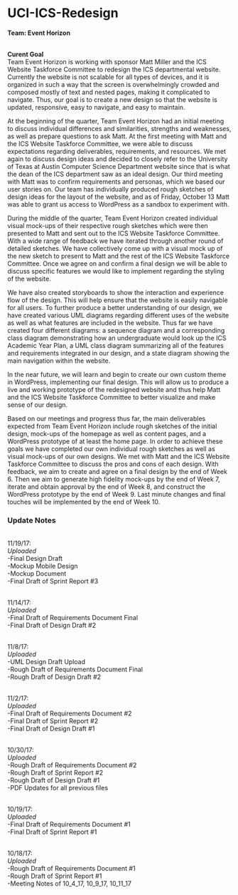 # UCI-ICS-Redesign

**Team: Event Horizon**

<br> **Curent Goal**
<br>Team Event Horizon is working with sponsor Matt Miller and the ICS Website Taskforce Committee to redesign the ICS departmental website. Currently the website is not scalable for all types of devices, and it is organized in such a way that the screen is overwhelmingly crowded and composed mostly of text and nested pages, making it complicated to navigate. Thus, our goal is to create a new design so that the website is updated, responsive, easy to navigate, and easy to maintain.

At the beginning of the quarter, Team Event Horizon had an initial meeting to discuss individual differences and similarities, strengths and weaknesses, as well as prepare questions to ask Matt. At the first meeting with Matt and the ICS Website Taskforce Committee, we were able to discuss expectations regarding deliverables, requirements, and resources. We met again to discuss design ideas and decided to closely refer to the University of Texas at Austin Computer Science Department website since that is what the dean of the ICS department saw as an ideal design. Our third meeting with Matt was to confirm requirements and personas, which we based our user stories on. Our team has individually produced rough sketches of design ideas for the layout of the website, and as of Friday, October 13 Matt was able to grant us access to WordPress as a sandbox to experiment with.

During the middle of the quarter, Team Event Horizon created individual visual mock-ups of their respective rough sketches which were then presented to Matt and sent out to the ICS Website Taskforce Committee. With a wide range of feedback we have iterated through another round of detailed sketches. We have collectively come up with a visual mock up of the new sketch to present to Matt and the rest of the ICS Website Taskforce Committee. Once we agree on and confirm a final design we will be able to discuss specific features we would like to implement regarding the styling of the website.

We have also created storyboards to show the interaction and experience flow of the design. This will help ensure that the website is easily navigable for all users. To further produce a better understanding of our design, we have created various UML diagrams regarding different uses of the website as well as what features are included in the website. Thus far we have created four different diagrams: a sequence diagram and a corresponding class diagram demonstrating how an undergraduate would look up the ICS Academic Year Plan, a UML class diagram summarizing all of the features and requirements integrated in our design, and a state diagram showing the main navigation within the website.

In the near future, we will learn and begin to create our own custom theme in WordPress, implementing our final design. This will allow us to produce a live and working prototype of the redesigned website and thus help Matt and the ICS Website Taskforce Committee to better visualize and make sense of our design. 

Based on our meetings and progress thus far, the main deliverables expected from Team Event Horizon include rough sketches of the initial design, mock-ups of the homepage as well as content pages, and a WordPress prototype of at least the home page. In order to achieve these goals we have completed our own individual rough sketches as well as visual mock-ups of our own designs. We met with Matt and the ICS Website Taskforce Committee to discuss the pros and cons of each design. With feedback, we aim to create and agree on a final design by the end of Week 6. Then we aim to generate high fidelity mock-ups by the end of Week 7, iterate and obtain approval by the end of Week 8, and construct the WordPress prototype by the end of Week 9. Last minute changes and final touches will be implemented by the end of Week 10.


### Update Notes
<br> 11/19/17:
<br>*Uploaded*
<br>  -Final Design Draft
<br>  -Mockup Mobile Design
<br>  -Mockup Document
<br>  -Final Draft of Sprint Report #3

<br> 11/14/17:
<br>*Uploaded*
<br>  -Final Draft of Requirements Document Final
<br>  -Final Draft of Design Draft #2

<br> 11/8/17:
<br>*Uploaded*
<br>  -UML Design Draft Upload
<br>  -Rough Draft of Requirements Document Final
<br>  -Rough Draft of Design Draft #2

<br> 11/2/17:
<br>*Uploaded*
<br>  -Final Draft of Requirements Document #2
<br>  -Final Draft of Sprint Report #2
<br>  -Final Draft of Design Draft #1

<br> 10/30/17:
<br>*Uploaded*
<br>  -Rough Draft of Requirements Document #2
<br>  -Rough Draft of Sprint Report #2
<br>  -Rough Draft of Design Draft #1
<br>  -PDF Updates for all previous files


<br> 10/19/17:
<br>*Uploaded*
<br>  -Final Draft of Requirements Document #1
<br>  -Final Draft of Sprint Report #1

<br> 10/18/17:
<br> *Uploaded*
<br>  -Rough Draft of Requirements Document #1
<br>  -Rough Draft of Sprint Report #1
<br>  -Meeting Notes of 10_4_17, 10_9_17, 10_11_17


